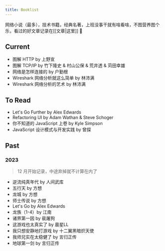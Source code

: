 ```yaml
---
title: Booklist
---
```


网络小说（最多），技术书籍，经典名著，上班没事干就有啥看啥，不图营养图个乐，看过的好文章记录在[[文章|这里]] 🛌

## Current

- 图解 HTTP by 上野宣
- 图解 TCP/IP by 竹下隆史 & 村山公保 & 荒井透 & 苅田幸雄
- 网络是怎样连接的 by 户勤根
- Wireshark 网络分析就这么简单 by 林沛满
- Wireshark 网络分析的艺术 by 林沛满

## To Read

- Let's Go Further by Alex Edwards
- Refactoring UI by Adam Wathan & Steve Schoger
- 你不知道的 JavaScript 上卷 by Kyle Simpson
- JavaScript 设计模式与开发实践 by 曾探

## Past

### 2023

> 12 月开始记录，中途弃掉就不计算在内了

- 逆流纯真年代 by 人间武库
- 五行天 by 方想
- 龙城 by 方想
- 师士传说 by 方想
- Let's Go by Alex Edwards
- 龙族（1-4）by 江南
- 诸界第一因 by 裴屠狗
- 这游戏也太真实了 by 晨星LL
- 我只想安静地打游戏 by 十二翼黑暗炽天使
- 我师兄实在太稳健了 by 言归正传
- 地球第一剑 by 言归正传
